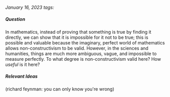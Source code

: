 *January 16, 2023*
*tags:* 

##### Question
In mathematics, instead of proving that something is true by finding it directly, we can show that it is impossible for it not to be true; this is possible and valuable because the imaginary, perfect world of mathematics allows non-constructivism to be valid.
However, in the sciences and humanities, things are much more ambiguous, vague, and impossible to measure perfectly. To what degree is non-constructivism valid here? How *useful* is it here? 

##### Relevant Ideas
(richard feynman: you can only know you're wrong)